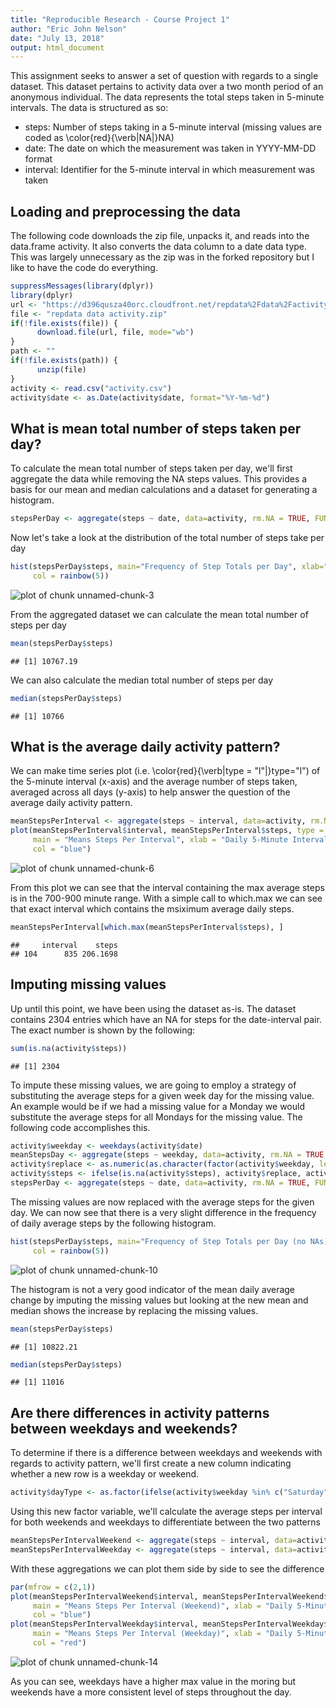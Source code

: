 ```yaml
---
title: "Reproducible Research - Course Project 1"
author: "Eric John Nelson"
date: "July 13, 2018"
output: html_document
---
```



This assignment seeks to answer a set of question with regards to a single dataset.  This dataset pertains to activity data over a two month period of an anonymous individual.  The data represents the total steps taken in 5-minute intervals.
The data is structured as so:

*  steps: Number of steps taking in a 5-minute interval (missing values are coded as \color{red}{\verb|NA|}NA)
*  date: The date on which the measurement was taken in YYYY-MM-DD format
*  interval: Identifier for the 5-minute interval in which measurement was taken

## Loading and preprocessing the data
The following code downloads the zip file, unpacks it, and reads into the data.frame activity.  It also converts the data column to a date data type.  This was largely unnecessary as the zip was in the forked repository but I like to have the code do everything.


```r
suppressMessages(library(dplyr))
library(dplyr)
url <- "https://d396qusza40orc.cloudfront.net/repdata%2Fdata%2Factivity.zip"
file <- "repdata data activity.zip"
if(!file.exists(file)) {
      download.file(url, file, mode="wb")
}
path <- ""
if(!file.exists(path)) {
      unzip(file)
}
activity <- read.csv("activity.csv")
activity$date <- as.Date(activity$date, format="%Y-%m-%d") 
```



## What is mean total number of steps taken per day?
To calculate the mean total number of steps taken per day, we'll first aggregate the data while removing the NA steps values.  This provides a basis for our mean and median calculations and a dataset for generating a histogram.

```r
stepsPerDay <- aggregate(steps ~ date, data=activity, rm.NA = TRUE, FUN = sum) 
```
Now let's take a look at the distribution of the total number of steps take per day

```r
hist(stepsPerDay$steps, main="Frequency of Step Totals per Day", xlab="Total Step Ranges", ylab="Number of Days",
     col = rainbow(5))
```

![plot of chunk unnamed-chunk-3](figure/unnamed-chunk-3-1.png)

From the aggregated dataset we can calculate the mean total number of steps per day

```r
mean(stepsPerDay$steps)
```

```
## [1] 10767.19
```
We can also calculate the median total number of steps per day

```r
median(stepsPerDay$steps)
```

```
## [1] 10766
```

## What is the average daily activity pattern?
We can make time series plot (i.e. \color{red}{\verb|type = "l"|}type="l") of the 5-minute interval (x-axis) and the average number of steps taken, averaged across all days (y-axis) to help answer the question of the average daily activity pattern.

```r
meanStepsPerInterval <- aggregate(steps ~ interval, data=activity, rm.NA = TRUE, FUN = mean)
plot(meanStepsPerInterval$interval, meanStepsPerInterval$steps, type = "l",
     main = "Means Steps Per Interval", xlab = "Daily 5-Minute Interval", ylab="Mean Steps",
     col = "blue")
```

![plot of chunk unnamed-chunk-6](figure/unnamed-chunk-6-1.png)

From this plot we can see that the interval containing the max average steps is in the 700-900 minute range.
With a simple call to which.max we can see that exact interval which contains the msiximum average daily steps.

```r
meanStepsPerInterval[which.max(meanStepsPerInterval$steps), ]
```

```
##     interval    steps
## 104      835 206.1698
```


## Imputing missing values
Up until this point, we have been using the dataset as-is.  The dataset contains 2304 entries which have an NA for steps for the date-interval pair.  The exact number is shown by the following:

```r
sum(is.na(activity$steps))
```

```
## [1] 2304
```
To impute these missing values, we are going to employ a strategy of substituting the average steps for a given week day for the missing value.  An example would be if we had a missing value for a Monday we would substitute the average steps for all Mondays for the missing value.  The following code accomplishes this.

```r
activity$weekday <- weekdays(activity$date)
meanStepsDay <- aggregate(steps ~ weekday, data=activity, rm.NA = TRUE, FUN=mean)
activity$replace <- as.numeric(as.character(factor(activity$weekday, levels=meanStepsDay$weekday, labels=meanStepsDay$steps)))
activity$steps <- ifelse(is.na(activity$steps), activity$replace, activity$steps)
stepsPerDay <- aggregate(steps ~ date, data=activity, rm.NA = TRUE, FUN = sum)
```
The missing values are now replaced with the average steps for the given day.  We can now see that there is a very slight difference in the frequency of daily average steps by the following histogram.

```r
hist(stepsPerDay$steps, main="Frequency of Step Totals per Day (no NAs)", xlab="Total Step Ranges", ylab="Number of Days",
     col = rainbow(5))
```

![plot of chunk unnamed-chunk-10](figure/unnamed-chunk-10-1.png)

The histogram is not a very good indicator of the mean daily average change by imputing the missing values but looking at the new mean and median shows the increase by replacing the missing values.

```r
mean(stepsPerDay$steps)
```

```
## [1] 10822.21
```

```r
median(stepsPerDay$steps)
```

```
## [1] 11016
```


## Are there differences in activity patterns between weekdays and weekends?
To determine if there is a difference between weekdays and weekends with regards to activity pattern, we'll first create a new column indicating whether a new row is a weekday or weekend.

```r
activity$dayType <- as.factor(ifelse(activity$weekday %in% c("Saturday", "Sunday"), "weekend", "weekday"))
```
Using this new factor variable, we'll calculate the average steps per interval for both weekends and weekdays to differentiate between the two patterns

```r
meanStepsPerIntervalWeekend <- aggregate(steps ~ interval, data=activity[activity$dayType=="weekend", ], rm.NA = TRUE, FUN = mean)
meanStepsPerIntervalWeekday <- aggregate(steps ~ interval, data=activity[activity$dayType=="weekday", ], rm.NA = TRUE, FUN = mean)
```
With these aggregations we can plot them side by side to see the difference

```r
par(mfrow = c(2,1))
plot(meanStepsPerIntervalWeekend$interval, meanStepsPerIntervalWeekend$steps, type = "l",
     main = "Means Steps Per Interval (Weekend)", xlab = "Daily 5-Minute Interval", ylab="Mean Steps",
     col = "blue")
plot(meanStepsPerIntervalWeekday$interval, meanStepsPerIntervalWeekday$steps, type = "l",
     main = "Means Steps Per Interval (Weekday)", xlab = "Daily 5-Minute Interval", ylab="Mean Steps",
     col = "red")
```

![plot of chunk unnamed-chunk-14](figure/unnamed-chunk-14-1.png)

As you can see, weekdays have a higher max value in the moring but weekends have a more consistent level of steps throughout the day.
